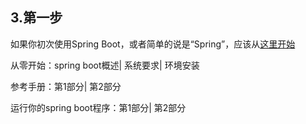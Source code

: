 ## 3.第一步

如果你初次使用Spring Boot，或者简单的说是“Spring”，应该从[这里开始](http://docs.spring.io/spring-boot/docs/1.5.3.RELEASE/reference/htmlsingle/#getting-started)

从零开始：spring boot概述\| 系统要求\| 环境安装

参考手册：第1部分\| 第2部分

运行你的spring boot程序：第1部分\| 第2部分



